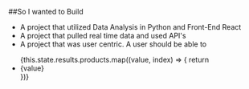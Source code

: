 ##So I wanted to Build

- A project that utilized Data Analysis in Python and Front-End React
- A project that pulled real time data and used API's
- A project that was user centric. A user should be able to 


<ul>
      {this.state.results.products.map((value, index) => {
        return <li key={index}>{value}</li>
      })}
    </ul>